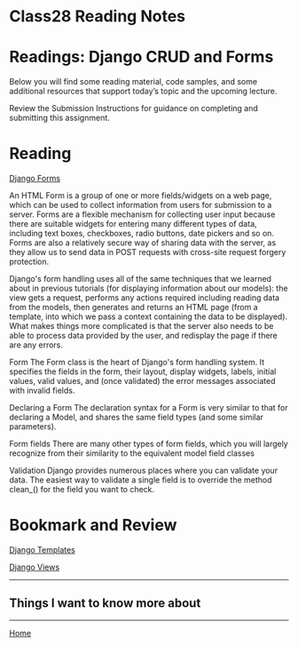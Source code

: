 # Class28 Reading Notes

# Readings: Django CRUD and Forms
Below you will find some reading material, code samples, and some additional resources that support today’s topic and the upcoming lecture.

Review the Submission Instructions for guidance on completing and submitting this assignment.

# Reading
[Django Forms](https://developer.mozilla.org/en-US/docs/Learn/Server-side/Django/Forms)

An HTML Form is a group of one or more fields/widgets on a web page, which can be used to collect information from users for submission to a server. Forms are a flexible mechanism for collecting user input because there are suitable widgets for entering many different types of data, including text boxes, checkboxes, radio buttons, date pickers and so on. Forms are also a relatively secure way of sharing data with the server, as they allow us to send data in POST requests with cross-site request forgery protection.

Django's form handling uses all of the same techniques that we learned about in previous tutorials (for displaying information about our models): the view gets a request, performs any actions required including reading data from the models, then generates and returns an HTML page (from a template, into which we pass a context containing the data to be displayed). What makes things more complicated is that the server also needs to be able to process data provided by the user, and redisplay the page if there are any errors.

Form
The Form class is the heart of Django's form handling system. It specifies the fields in the form, their layout, display widgets, labels, initial values, valid values, and (once validated) the error messages associated with invalid fields. 

Declaring a Form
The declaration syntax for a Form is very similar to that for declaring a Model, and shares the same field types (and some similar parameters).

Form fields
There are many other types of form fields, which you will largely recognize from their similarity to the equivalent model field classes

Validation
Django provides numerous places where you can validate your data. The easiest way to validate a single field is to override the method clean_<fieldname>() for the field you want to check.


# Bookmark and Review
[Django Templates](https://developer.mozilla.org/en-US/docs/Learn/Server-side/Django/Home_page)

[Django Views](https://developer.mozilla.org/en-US/docs/Learn/Server-side/Django/Generic_views)

----

## Things I want to know more about

----
[Home](https://github.com/MISalz/401_Reading_Notes/blob/main/README.md)